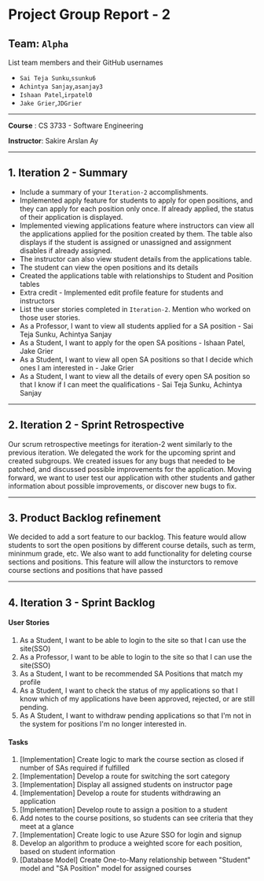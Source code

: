 # Project Group Report - 2

## Team: `Alpha`

List team members and their GitHub usernames

* `Sai Teja Sunku`,`ssunku6`
* `Achintya Sanjay`,`asanjay3`
* `Ishaan Patel`,`irpatel0`
* `Jake Grier`,`JDGrier`

---
**Course** : CS 3733 - Software Engineering

**Instructor**: Sakire Arslan Ay

----
## 1. Iteration 2 - Summary

 * Include a summary of your `Iteration-2` accomplishments. 
 * Implemented apply feature for students to apply for open positions, and they can apply for each position only once. If already applied, the status of their application is displayed.
 * Implemented viewing applications feature where instructors can view all the applications applied for the position created by them. The table also displays if the student is assigned or unassigned and assignment disables if already assigned.
 * The instructor can also view student details from the applications table.
 * The student can view the open positions and its details
 * Created the applications table with relationships to Student and Position tables
 * Extra credit - Implemented edit profile feature for students and instructors
 * List the user stories completed in `Iteration-2`. Mention who worked on those user stories. 
 * As a Professor, I want to view all students applied for a SA position - Sai Teja Sunku, Achintya Sanjay
 * As a Student, I want to apply for the open SA positions - Ishaan Patel, Jake Grier
 * As a Student, I want to view all open SA positions so that I decide which ones I am interested in - Jake Grier
 * As a Student, I want to view all the details of every open SA position so that I know if I can meet the qualifications - Sai Teja Sunku, Achintya Sanjay

----
## 2. Iteration 2 - Sprint Retrospective

Our scrum retrospective meetings for iteration-2 went similarly to the previous iteration. We delegated the work for the upcoming sprint and created subgroups. We created issues for any bugs that needed to be patched, and discussed possible improvements for the application. Moving forward, we want to user test our application with other students and gather information about possible improvements, or discover new bugs to fix. 

----
## 3. Product Backlog refinement

 We decided to add a sort feature to our backlog. This feature would allow students to sort the open positions by different course details, such as term, mininmum grade, etc.
 We also want to add functionality for deleting course sections and positions. This feature will allow the insturctors to remove course sections and positions that have passed

----
## 4. Iteration 3 - Sprint Backlog

#### User Stories
1. As a Student, I want to be able to login to the site so that I can use the site(SSO)
2. As a Professor, I want to be able to login to the site so that I can use the site(SSO)
3. As a Student, I want to be recommended SA Positions that match my profile
4. As a Student, I want to check the status of my applications so that I know which of my applications have been approved, rejected, or are still pending.
5. As A Student, I want to withdraw pending applications so that I'm not in the system for positions I'm no longer interested in.

#### Tasks
1. [Implementation] Create logic to mark the course section as closed if number of SAs required if fulfilled
2. [Implementation] Develop a route for switching the sort category
3. [Implementation] Display all assigned students on instructor page
4. [Implementation] Develop a route for students withdrawing an application
5. [Implementation] Develop route to assign a position to a student
6. Add notes to the course positions, so students can see criteria that they meet at a glance 
7. [Implementation] Create logic to use Azure SSO for login and signup
8. Develop an algorithm to produce a weighted score for each position, based on student information
9. [Database Model] Create One-to-Many relationship between "Student" model and "SA Position" model for assigned courses